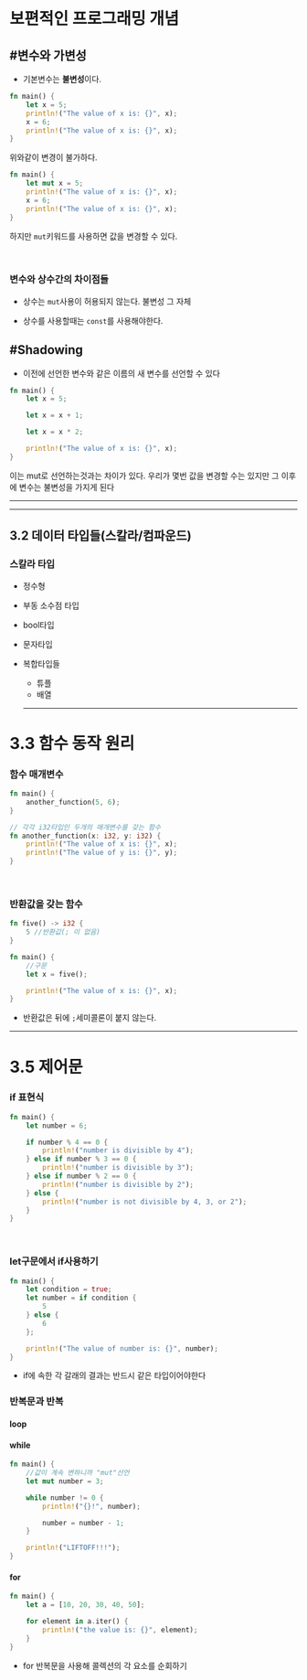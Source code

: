 # 보편적인 프로그래밍 개념

## #변수와 가변성

- 기본변수는 **불변성**이다.

```rust
fn main() {
    let x = 5;
    println!("The value of x is: {}", x);
    x = 6;
    println!("The value of x is: {}", x);
}
```

위와같이 변경이 불가하다.

```rust
fn main() {
    let mut x = 5;
    println!("The value of x is: {}", x);
    x = 6;
    println!("The value of x is: {}", x);
}
```

하지만 `mut`키워드를 사용하면 값을 변경할 수 있다.

&nbsp;

### 변수와 상수간의 차이점들

- 상수는 `mut`사용이 허용되지 않는다. 불변성 그 자체

- 상수를 사용할때는 `const`를 사용해야한다.

## #Shadowing

- 이전에 선언한 변수와 같은 이름의 새 변수를 선언할 수 있다

```rust
fn main() {
    let x = 5;

    let x = x + 1;

    let x = x * 2;

    println!("The value of x is: {}", x);
}
```

이는 mut로 선언하는것과는 차이가 있다. 우리가 몇번 값을 변경할 수는 있지만 그 이후에 변수는 불변성을 가지게 된다

---

---

## 3.2 데이터 타입들(스칼라/컴파운드)

### 스칼라 타입

- 정수형
- 부동 소수점 타입
- bool타입
- 문자타입
- 복합타입들

  - 튜플
  - 배열

  ***

# 3.3 함수 동작 원리

### 함수 매개변수

```rust
fn main() {
    another_function(5, 6);
}

// 각각 i32타입인 두개의 매개변수를 갖는 함수
fn another_function(x: i32, y: i32) {
    println!("The value of x is: {}", x);
    println!("The value of y is: {}", y);
}
```

&nbsp;

### 반환값을 갖는 함수

```rust
fn five() -> i32 {
    5 //반환값(; 이 없음)
}

fn main() {
    //구문
    let x = five();

    println!("The value of x is: {}", x);
}
```

- 반환값은 뒤에 `;`세미콜론이 붙지 않는다.

---

# 3.5 제어문

### if 표현식

```rust
fn main() {
    let number = 6;

    if number % 4 == 0 {
        println!("number is divisible by 4");
    } else if number % 3 == 0 {
        println!("number is divisible by 3");
    } else if number % 2 == 0 {
        println!("number is divisible by 2");
    } else {
        println!("number is not divisible by 4, 3, or 2");
    }
}
```

&nbsp;

### let구문에서 if사용하기

```rust
fn main() {
    let condition = true;
    let number = if condition {
        5
    } else {
        6
    };

    println!("The value of number is: {}", number);
}
```

- if에 속한 각 갈래의 결과는 반드시 같은 타입이어야한다

### 반복문과 반복

#### loop

#### while

```rust
fn main() {
    //값이 계속 변하니까 "mut"선언
    let mut number = 3;

    while number != 0 {
        println!("{}!", number);

        number = number - 1;
    }

    println!("LIFTOFF!!!");
}
```

#### for

```rust
fn main() {
    let a = [10, 20, 30, 40, 50];

    for element in a.iter() {
        println!("the value is: {}", element);
    }
}
```

- for 반복문을 사용해 콜렉션의 각 요소를 순회하기
